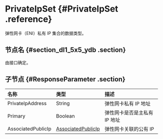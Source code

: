 # PrivateIpSet {#PrivateIpSet .reference}

弹性网卡（ENI）私有 IP 集合的数据类型。

## 节点名 {#section_dl1_5x5_ydb .section}

由接口确定。

## 子节点 {#ResponseParameter .section}

|名称|类型|描述|
|:-|:-|:-|
|PrivateIpAddress|String|弹性网卡私有 IP 地址|
|Primary|Boolean|弹性网卡是否是主私有 IP 地址|
|AssociatedPublicIp|[AssociatedPublicIp](cn.zh-CN/API参考/数据类型/AssociatedPublicIp.md#)|弹性网卡关联的公有 IP|

